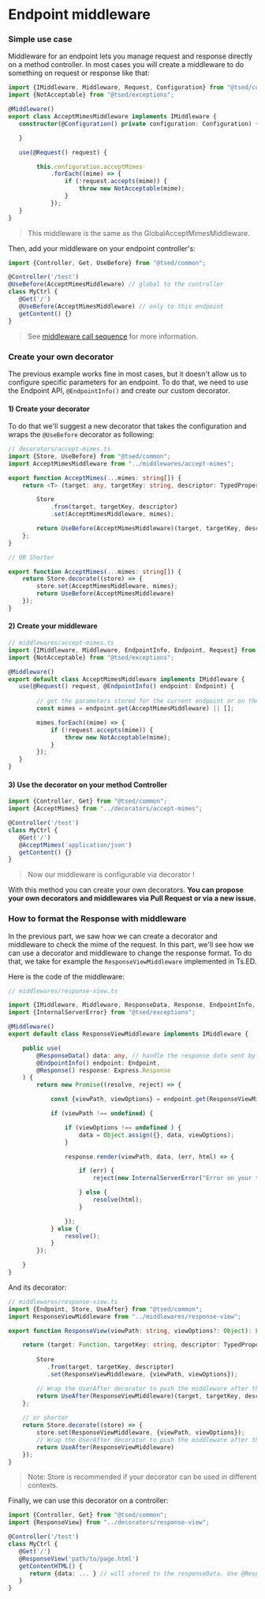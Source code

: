 # Endpoint middleware
### Simple use case

Middleware for an endpoint lets you manage request and response directly on a method controller. In most cases you will
create a middleware to do something on request or response like that:

```typescript
import {IMiddleware, Middleware, Request, Configuration} from "@tsed/common";
import {NotAcceptable} from "@tsed/exceptions";

@Middleware()
export class AcceptMimesMiddleware implements IMiddleware {
   constructor(@Configuration() private configuration: Configuration) {

   }

   use(@Request() request) {

        this.configuration.acceptMimes
            .forEach((mime) => {
                if (!request.accepts(mime)) {
                    throw new NotAcceptable(mime);
                }
            });
   }
}
```
> This middleware is the same as the GlobalAcceptMimesMiddleware.

Then, add your middleware on your endpoint controller's:

```typescript
import {Controller, Get, UseBefore} from "@tsed/common";

@Controller('/test')
@UseBefore(AcceptMimesMiddleware) // global to the controller
class MyCtrl {
   @Get('/')
   @UseBefore(AcceptMimesMiddleware) // only to this endpoint
   getContent() {}
}     
```

> See [middleware call sequence](/docs/middlewares/call-sequence.md) for more information.

### Create your own decorator

The previous example works fine in most cases, but it doesn't allow us to configure specific parameters for an endpoint. To do that, we need to use the Endpoint API, `@EndpointInfo()` and create our custom decorator.

#### 1) Create your decorator

To do that we'll suggest a new decorator that takes the configuration and wraps the `@UseBefore` decorator as following:

```typescript
// decorators/accept-mimes.ts
import {Store, UseBefore} from "@tsed/common";
import AcceptMimesMiddleware from "../middlewares/accept-mimes";

export function AcceptMimes(...mimes: string[]) {
    return <T> (target: any, targetKey: string, descriptor: TypedPropertyDescriptor<T>): TypedPropertyDescriptor<T> => {

        Store
            .from(target, targetKey, descriptor)
            .set(AcceptMimesMiddleware, mimes);

        return UseBefore(AcceptMimesMiddleware)(target, targetKey, descriptor);
    };
}

// OR Shorter

export function AcceptMimes(...mimes: string[]) {
    return Store.decorate((store) => {
        store.set(AcceptMimesMiddleware, mimes);
        return UseBefore(AcceptMimesMiddleware)
    });
}
```

#### 2) Create your middleware

```typescript
// middlewares/accept-mimes.ts
import {IMiddleware, Middleware, EndpointInfo, Endpoint, Request} from "@tsed/common";
import {NotAcceptable} from "@tsed/exceptions";

@Middleware()
export default class AcceptMimesMiddleware implements IMiddleware {
   use(@Request() request, @EndpointInfo() endpoint: Endpoint) {
       
        // get the parameters stored for the current endpoint or on the controller.
        const mimes = endpoint.get(AcceptMimesMiddleware) || [];

        mimes.forEach((mime) => {
            if (!request.accepts(mime)) {
                throw new NotAcceptable(mime);
            }
        });
   }
}
```

#### 3) Use the decorator on your method Controller

```typescript
import {Controller, Get} from "@tsed/common";
import {AcceptMimes} from "../decorators/accept-mimes";

@Controller('/test')
class MyCtrl {
   @Get('/')
   @AcceptMimes('application/json')
   getContent() {}
}     
```
> Now our middleware is configurable via decorator !

With this method you can create your own decorators. **You can propose your own decorators and middlewares via Pull Request or via a new issue.**

### How to format the Response with middleware

In the previous part, we saw how we can create a decorator and middleware to check the mime of the request. In this part, we'll see how we can use a decorator and middleware to change the response format. To do that, we take for example the `ResponseViewMiddleware` implemented in Ts.ED.

Here is the code of the middleware:
```typescript
// middlewares/response-view.ts

import {IMiddleware, Middleware, ResponseData, Response, EndpointInfo, Endpoint} from "@tsed/common";
import {InternalServerError} from "@tsed/exceptions";

@Middleware()
export default class ResponseViewMiddleware implements IMiddleware {

    public use(
        @ResponseData() data: any, // handle the response data sent by the previous middleware
        @EndpointInfo() endpoint: Endpoint,    
        @Response() response: Express.Response
    ) {
        return new Promise((resolve, reject) => {

            const {viewPath, viewOptions} = endpoint.get(ResponseViewMiddleware);

            if (viewPath !== undefined) {

                if (viewOptions !== undefined ) {
                    data = Object.assign({}, data, viewOptions);
                }

                response.render(viewPath, data, (err, html) => {

                    if (err) {
                        reject(new InternalServerError("Error on your template =>" + err));

                    } else {
                        resolve(html);
                    }

                });
            } else {
                resolve();
            }
        });

    }
}
```
And its decorator:
```typescript
// middlewares/response-view.ts
import {Endpoint, Store, UseAfter} from "@tsed/common";
import ResponseViewMiddleware from "../middlewares/response-view";

export function ResponseView(viewPath: string, viewOptions?: Object): Function {

    return (target: Function, targetKey: string, descriptor: TypedPropertyDescriptor<any>): TypedPropertyDescriptor<any> => {
        
        Store
           .from(target, targetKey, descriptor)
           .set(ResponseViewMiddleware, {viewPath, viewOptions});

        // Wrap the UserAfter decorator to push the middleware after the endpoint execution
        return UseAfter(ResponseViewMiddleware)(target, targetKey, descriptor);
    };
    
    // or shorter
    return Store.decorate((store) => {
        store.set(ResponseViewMiddleware, {viewPath, viewOptions});
        // Wrap the UserAfter decorator to push the middleware after the endpoint execution
        return UseAfter(ResponseViewMiddleware)
    });
}
```
> Note: Store is recommended if your decorator can be used in different contexts.

Finally, we can use this decorator on a controller:

```typescript
import {Controller, Get} from "@tsed/common";
import {ResponseView} from "../decorators/response-view";

@Controller('/test')
class MyCtrl {
   @Get('/')
   @ResponseView('path/to/page.html')
   getContentHTML() {
      return {data: ... } // will stored to the responseData. Use @ResponseData to retrieve the stored data.
   }
}  
```

